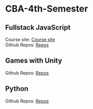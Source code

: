 # CBA-4th-Semester

## Fullstack JavaScript

Course site: [Course site](https://fullstackjs.netlify.com/)  
Github Repos: [Repos](https://github.com/sem4-fullstack-javascript/Fullstack-JavaScript)

## Games with Unity

Github Repos: [Repos](https://github.com/sem4-games-with-unity/Games)

## Python

Github Repos: [Repos](https://github.com/sem4-python/Python)
